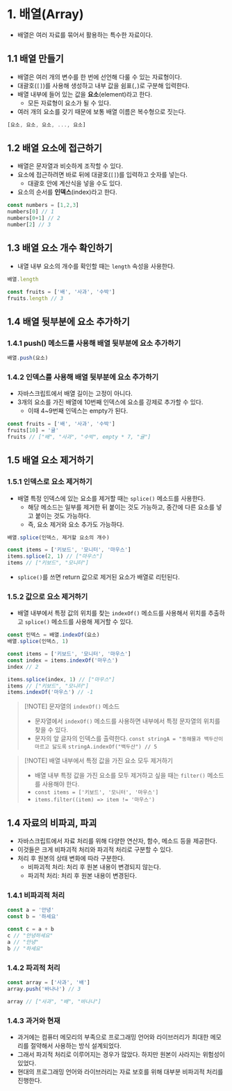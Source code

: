 # 1. 배열(Array)
- 배열은 여러 자료를 묶어서 활용하는 특수한 자료이다.

## 1.1 배열 만들기
- 배열은 여러 개의 변수를 한 번에 선언해 다룰 수 있는 자료형이다.
- 대괄호(`[]`)를 사용해 생성하고 내부 값을 쉼표(`,`)로 구분해 입력한다.
- 배열 내부에 들어 있는 값을 **요소**(element)라고 한다.
	- 모든 자료형이 요소가 될 수 있다.
- 여러 개의 요소를 갖기 때문에 보통 배열 이름은 복수형으로 짓는다.
```javascript
[요소, 요소, 요소, ..., 요소]
```

## 1.2 배열 요소에 접근하기
- 배열은 문자열과 비슷하게 조작할 수 있다.
- 요소에 접근하려면 바로 뒤에 대괄호(`[]`)를 입력하고 숫자를 넣는다.
	- 대괄호 안에 계산식을 넣을 수도 있다.
- 요소의 순서를 **인덱스**(index)라고 한다.
```javascript
const numbers = [1,2,3]
numbers[0] // 1
numbers[0+1] // 2
number[2] // 3
```

## 1.3 배열 요소 개수 확인하기
- 내열 내부 요소의 개수를 확인할 때는 `length` 속성을 사용한다.
```javascript
배열.length

const fruits = ['배', '사과', '수박']
fruits.length // 3
```

## 1.4 배열 뒷부분에 요소 추가하기
### 1.4.1 push() 메소드를 사용해 배열 뒷부분에 요소 추가하기
```javascript
배열.push(요소)
```

### 1.4.2 인덱스를 사용해 배열 뒷부분에 요소 추가하기
- 자바스크립트에서 배열 길이는 고정이 아니다.
- 3개의 요소를 가진 배열에 10번째 인덱스에 요소를 강제로 추가할 수 있다.
	- 이때 4~9번째 인덱스는 empty가 된다.
```javascript
const fruits = ['배', '사과', '수박']
fruits[10] = '귤'
fruits // ["배", "사과", "수박", empty * 7, "귤"]
```

## 1.5 배열 요소 제거하기
### 1.5.1 인덱스로 요소 제거하기
- 배열 특정 인덱스에 있는 요소를 제거할 때는 `splice()` 메소드를 사용한다.
	- 해당 메소드는 일부를 제거한 뒤 붙이는 것도 가능하고, 중간에 다른 요소를 넣고 붙이는 것도 가능하다.
	- 즉, 요소 제거와 요소 추가도 가능하다.
```javascript
배열.splice(인덱스, 제거할 요소의 개수)

const items = ['키보드', '모니터', '마우스']
items.splice(2, 1) // ["마우스"]
items // ["키보드", "모니터"]
```
- `splice()`를 쓰면 return 값으로 제거된 요소가 배열로 리턴된다.

### 1.5.2 값으로 요소 제거하기
- 배열 내부에서 특정 값의 위치를 찾는 `indexOf()` 메소드를 사용해서 위치를 추출하고 `splice()` 메소드를 사용해 제거할 수 있다.
```javascript
const 인덱스 = 배열.indexOf(요소)
배열.splice(인덱스, 1)

const items = ['키보드', '모니터', '마우스']
const index = items.indexOf('마우스')
index // 2

items.splice(index, 1) // ["마우스"]
items // ["키보드", "모니터"]
items.indexOf('마우스') // -1
```

> [!NOTE] 문자열의 `indexOf()` 메소드
> - 문자열에서 `indexOf()` 메소드를 사용하면 내부에서 특정 문자열의 위치를 찾을 수 있다.
> - 문자의 앞 글자의 인덱스를 출력한다.
> `const stringA = "동해물과 백두산이 마르고 닳도록`
> `stringA.indexOf("백두산") // 5`

> [!NOTE] 배열 내부에서 특정 값을 가진 요소 모두 제거하기
> - 배열 내부 특정 값을 가진 요소를 모두 제거하고 싶을 때는 `filter()` 메소드를 사용해야 한다.
> - `const items = ['키보드', '모니터', '마우스']`
> - `items.filter((item) => item != '마우스')`


## 1.4 자료의 비파괴, 파괴
- 자바스크립트에서 자료 처리를 위해 다양한 연산자, 함수, 메소드 등을 제공한다.
- 이것들은 크게 비파괴적 처리와 파괴적 처리로 구분할 수 있다.
- 처리 후 원본의 상태 변화에 따라 구분한다.
	- 비파괴적 처리: 처리 후 원본 내용이 변경되지 않는다.
	- 파괴적 처리: 처리 후 원본 내용이 변경된다.

### 1.4.1 비파괴적 처리
```javascript
const a = '안녕'
const b = '하세요'

const c = a + b
c // "안녕하세요"
a // "안녕"
b // "하세요"
```

### 1.4.2 파괴적 처리
```javascript
const array = ['사과', '배']
array.push('바나나') // 3

array // ["사과", "배", "바나나"]
```

### 1.4.3 과거와 현재
- 과거에는 컴퓨터 메모리의 부족으로 프로그래밍 언어와 라이브러리가 최대한 메모리를 절약해서 사용하는 방식 설계되었다.
- 그래서 파괴적 처리로 이루어지는 경우가 많았다. 하지만 원본이 사라지는 위험성이 있었다.
- 현대의 프로그래밍 언어와 라이브러리는 자료 보호를 위해 대부분 비파괴적 처리를 진행한다.




